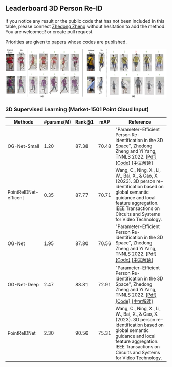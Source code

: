 ## Leaderboard 3D Person Re-ID 

If you notice any result or the public code that has not been included in this table, please connect [Zhedong Zheng](mailto:zdzheng12@gmail.com) without hesitation to add the method. You are welcomed! 
or create pull request.

Priorities are given to papers whose codes are published.

![](https://github.com/layumi/person-reid-3d/raw/master/imgs/demo-1.jpg)



 ### 3D Supervised Learning (Market-1501 Point Cloud Input)

|Methods | #params(M) | Rank@1 | mAP| Reference|
| -------- | ----- | ----- | ---- | ---- |
|OG-Net-Small | 1.20 | 87.38 | 70.48 | "Parameter-Efficient Person Re-identification in the 3D Space", Zhedong Zheng and Yi Yang, TNNLS 2022. [[Pdf]](https://zdzheng.xyz/files/TNNLS_3D_PersonReID.pdf) [[Code]](https://github.com/layumi/person-reid-3d) [[中文解读]](https://zhuanlan.zhihu.com/p/149121098) |
| PointReIDNet-efficent | 0.35 | 87.77 | 70.71 | Wang, C., Ning, X., Li, W., Bai, X., & Gao, X. (2023). 3D person re-identification based on global semantic guidance and local feature aggregation. IEEE Transactions on Circuits and Systems for Video Technology.|
|OG-Net | 1.95 | 87.80 | 70.56 | "Parameter-Efficient Person Re-identification in the 3D Space", Zhedong Zheng and Yi Yang, TNNLS 2022. [[Pdf]](https://zdzheng.xyz/files/TNNLS_3D_PersonReID.pdf) [[Code]](https://github.com/layumi/person-reid-3d) [[中文解读]](https://zhuanlan.zhihu.com/p/149121098) |
|OG-Net-Deep | 2.47 | 88.81 | 72.91 | "Parameter-Efficient Person Re-identification in the 3D Space", Zhedong Zheng and Yi Yang, TNNLS 2022. [[Pdf]](https://zdzheng.xyz/files/TNNLS_3D_PersonReID.pdf) [[Code]](https://github.com/layumi/person-reid-3d) [[中文解读]](https://zhuanlan.zhihu.com/p/149121098) |
| PointReIDNet | 2.30 | 90.56 | 75.31 | Wang, C., Ning, X., Li, W., Bai, X., & Gao, X. (2023). 3D person re-identification based on global semantic guidance and local feature aggregation. IEEE Transactions on Circuits and Systems for Video Technology.|

